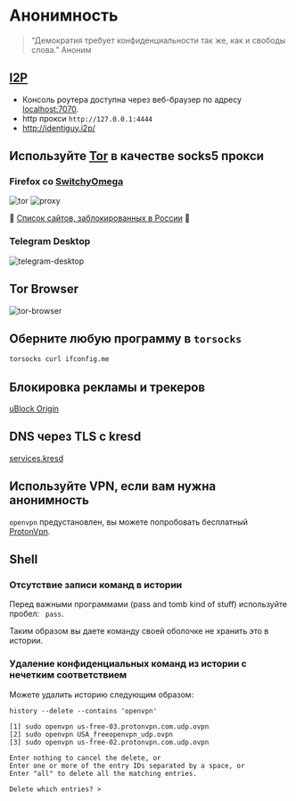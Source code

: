 # Анонимность

> “Демократия требует конфиденциальности так же, как и свободы слова.” Аноним

## [I2P](https://geti2p.net/en/about/intro)

* Консоль роутера доступна через веб-браузер по адресу [localhost:7070](http://localhost:7070).
* http прокси `http://127.0.0.1:4444`
* http://identiguy.i2p/

## Используйте [Tor](https://github.com/ajvb/awesome-tor) в качестве socks5 прокси

### Firefox со [SwitchyOmega](https://addons.mozilla.org/en-US/firefox/addon/switchyomega/)

![tor](https://i.imgur.com/OeUgl6W.png)
![proxy](https://i.imgur.com/7PEcbNm.png)

💩 [Список сайтов, заблокированных в России](https://en.wikipedia.org/wiki/List_of_websites_blocked_in_Russia) 💩

### Telegram Desktop

![telegram-desktop](https://i.imgur.com/fJ82MBK.png)

## Tor Browser

![tor-browser](https://i.imgur.com/QnBy41v.png)

## Оберните любую программу в `torsocks`

```sh
torsocks curl ifconfig.me
```

## Блокировка рекламы и трекеров

[uBlock Origin](https://addons.mozilla.org/en-US/firefox/addon/ublock-origin/)

## DNS через TLS с kresd

[services.kresd](https://github.com/ksevelyar/idempotent-desktop/blob/42b8264d1b259c99f887be38224f3ae0a62448../services/net/firewall-desktop.nix#L4-L14)

## Используйте VPN, если вам нужна анонимность

`openvpn` предустановлен, вы можете попробовать бесплатный [ProtonVpn](https://protonvpn.com/).

## Shell

### Отсутствие записи команд в истории

Перед важными программами (pass and tomb kind of stuff) используйте пробел: ` pass`.

Таким образом вы даете команду своей оболочке не хранить это в истории.

### Удаление конфиденциальных команд из истории с нечетким соответствием

Можете удалить историю следующим образом:

```fish
history --delete --contains 'openvpn'

[1] sudo openvpn us-free-03.protonvpn.com.udp.ovpn
[2] sudo openvpn USA_freeopenvpn_udp.ovpn
[3] sudo openvpn us-free-02.protonvpn.com.udp.ovpn

Enter nothing to cancel the delete, or
Enter one or more of the entry IDs separated by a space, or
Enter "all" to delete all the matching entries.

Delete which entries? >
```
